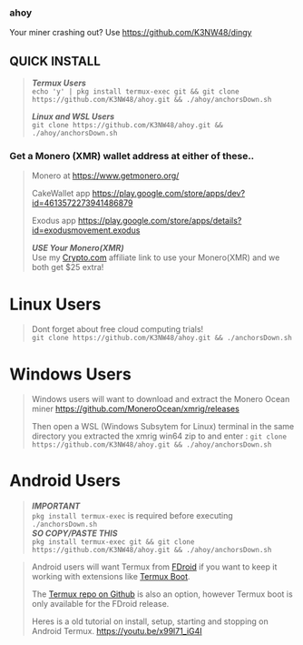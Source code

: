 ### ahoy

Your miner crashing out? Use https://github.com/K3NW48/dingy

## QUICK INSTALL

> **_Termux Users_**  
> `echo 'y' | pkg install termux-exec git && git clone https://github.com/K3NW48/ahoy.git && ./ahoy/anchorsDown.sh`
>
> **_Linux and WSL Users_**  
> `git clone https://github.com/K3NW48/ahoy.git && ./ahoy/anchorsDown.sh`

### Get a Monero (XMR) wallet address at either of these..

> Monero at https://www.getmonero.org/
>
> CakeWallet app https://play.google.com/store/apps/dev?id=4613572273941486879
>
> Exodus app https://play.google.com/store/apps/details?id=exodusmovement.exodus
>
> **_USE Your Monero(XMR)_**  
> Use my [Crypto.com](https://crypto.com/app/ucnwaccbb7) affiliate link to use your Monero(XMR) and we both get $25 extra!

# Linux Users

> Dont forget about free cloud computing trials!  
> `git clone https://github.com/K3NW48/ahoy.git && ./anchorsDown.sh`

# Windows Users

> Windows users will want to download and extract the Monero Ocean miner https://github.com/MoneroOcean/xmrig/releases
>
> Then open a WSL (Windows Subsytem for Linux) terminal in the same directory you extracted the xmrig win64 zip to and enter : `git clone https://github.com/K3NW48/ahoy.git && ./ahoy/anchorsDown.sh`

# Android Users

> **_IMPORTANT_**  
> `pkg install termux-exec` is required before executing `./anchorsDown.sh`  
> **_SO COPY/PASTE THIS_**  
> `pkg install termux-exec git && git clone https://github.com/K3NW48/ahoy.git && ./ahoy/anchorsDown.sh`

> Android users will want Termux from [FDroid](https://f-droid.org/en/packages/com.termux/) if you want to keep it working with extensions like [Termux Boot](https://f-droid.org/en/packages/com.termux.boot/).
>
> The [Termux repo on Github](https://github.com/termux/termux-app/releases) is also an option, however Termux boot is only available for the FDroid release.
>
> Heres is a old tutorial on install, setup, starting and stopping on Android Termux.
> https://youtu.be/x99l71_iG4I
